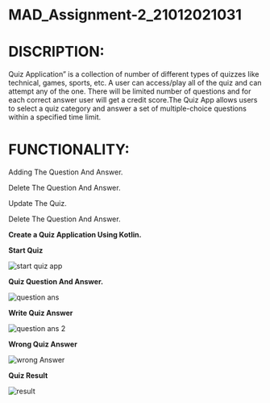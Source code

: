 # MAD_Assignment-2_21012021031

# DISCRIPTION:
Quiz Application” is a collection of number of different types of quizzes like technical, games, sports, etc. A user can access/play all of the quiz and can attempt any of the one. 
There will be limited number of questions and for each correct answer user will get a credit score.The Quiz App allows users to select a quiz category and answer a set of multiple-choice 
questions within a specified time limit.

# FUNCTIONALITY:
Adding The Question And Answer.

Delete The Question And Answer.

Update The Quiz.

Delete The Question And Answer.



<b>Create a Quiz Application Using Kotlin.</b>

<b>Start Quiz</b>

![start quiz app](https://github.com/Harshil-Ghadiya/MAD_Assignment-2_21012021031/assets/122811629/bf18d24e-0ac6-45d2-b09d-df37db2f6eab)


<b>Quiz Question And Answer.</b>


![question ans ](https://github.com/Harshil-Ghadiya/MAD_Assignment-2_21012021031/assets/122811629/30c78513-adfe-42a4-ab80-302cb9b083f7)


<b> Write Quiz Answer</b>


![question ans 2](https://github.com/Harshil-Ghadiya/MAD_Assignment-2_21012021031/assets/122811629/ead51e3a-024a-439a-920f-1e8c0f17c14d)


<b>Wrong Quiz Answer</b>


![wrong Answer](https://github.com/Harshil-Ghadiya/MAD_Assignment-2_21012021031/assets/122811629/e33935e1-50ec-4131-a270-c4a6248b1bd4)


<b>Quiz Result</b>


![result](https://github.com/Harshil-Ghadiya/MAD_Assignment-2_21012021031/assets/122811629/0ec0a3b0-dbf3-4a18-918c-acd75c1c908f)













